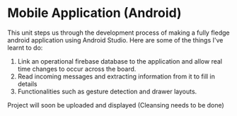 # Mobile Application (Android)
This unit steps us through the development process of making a fully fledge android application using Android Studio. Here are some of the things I've learnt to do:

1. Link an operational firebase database to the application and allow real time changes to occur across the board.
1. Read incoming messages and extracting information from it to fill in details
1. Functionalities such as gesture detection and drawer layouts.

Project will soon be uploaded and displayed (Cleansing needs to be done)
